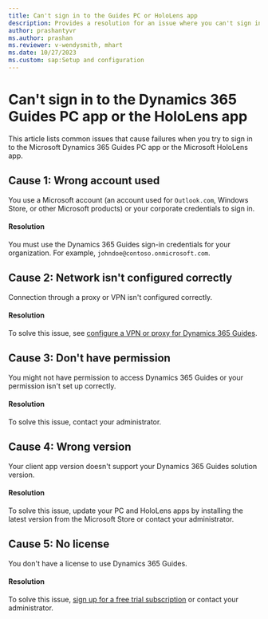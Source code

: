 ```yaml
---
title: Can't sign in to the Guides PC or HoloLens app 
description: Provides a resolution for an issue where you can't sign in to the Dynamics 365 Guides PC app or the HoloLens app.
author: prashantyvr
ms.author: prashan
ms.reviewer: v-wendysmith, mhart
ms.date: 10/27/2023
ms.custom: sap:Setup and configuration
---
```

# Can't sign in to the Dynamics 365 Guides PC app or the HoloLens app

This article lists common issues that cause failures when you try to sign in to the Microsoft Dynamics 365 Guides PC app or the Microsoft HoloLens app.

## Cause 1: Wrong account used

You use a Microsoft account (an account used for `Outlook.com`, Windows Store, or other Microsoft products) or your corporate credentials to sign in.

#### Resolution

You must use the Dynamics 365 Guides sign-in credentials for your organization. For example, `johndoe@contoso.onmicrosoft.com`.

## Cause 2: Network isn't configured correctly

Connection through a proxy or VPN isn't configured correctly.

#### Resolution

To solve this issue, see [configure a VPN or proxy for Dynamics 365 Guides](/dynamics365/mixed-reality/guides/admin-deployment-playbook#vpn-or-proxy-configuration).

## Cause 3: Don't have permission

You might not have permission to access Dynamics 365 Guides or your permission isn't set up correctly.

#### Resolution

To solve this issue, contact your administrator.

## Cause 4: Wrong version

Your client app version doesn't support your Dynamics 365 Guides solution version.

#### Resolution

To solve this issue, update your PC and HoloLens apps by installing the latest version from the Microsoft Store or contact your administrator.

## Cause 5: No license

You don't have a license to use Dynamics 365 Guides.

#### Resolution

To solve this issue, [sign up for a free trial subscription](/dynamics365/mixed-reality/guides/setup) or contact your administrator.
